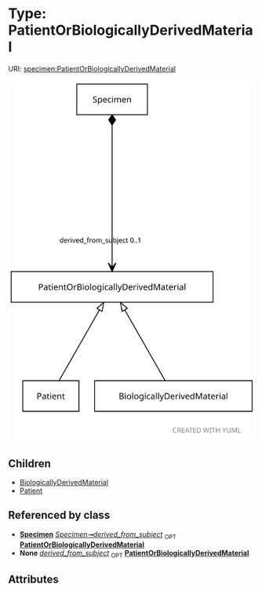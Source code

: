 
# Type: PatientOrBiologicallyDerivedMaterial




URI: [specimen:PatientOrBiologicallyDerivedMaterial](https://ccdh.org/specimen/PatientOrBiologicallyDerivedMaterial)


![img](images/PatientOrBiologicallyDerivedMaterial.svg)

## Children

 * [BiologicallyDerivedMaterial](BiologicallyDerivedMaterial.md)
 * [Patient](Patient.md)

## Referenced by class

 *  **[Specimen](Specimen.md)** *[Specimen➞derived_from_subject](Specimen_derived_from_subject.md)*  <sub>OPT</sub>  **[PatientOrBiologicallyDerivedMaterial](PatientOrBiologicallyDerivedMaterial.md)**
 *  **None** *[derived_from_subject](derived_from_subject.md)*  <sub>OPT</sub>  **[PatientOrBiologicallyDerivedMaterial](PatientOrBiologicallyDerivedMaterial.md)**

## Attributes

